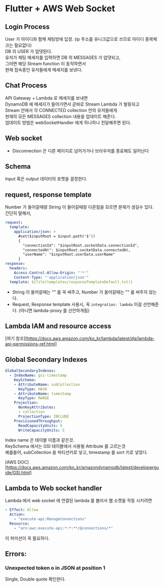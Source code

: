 # Flutter + AWS Web Socket

## Login Process
User 가 아이디와 함께 채팅방에 입장. (ip 주소를 유니크값으로 쓰므로 아이디 중복체크는 필요없다) <br>
DB 의 USER 가 업댓된다. <br>
유저가 채팅 메세지를 입력하면 DB 의 MESSAGES 가 업댓되고, <br>
그러면 해당 Stream function 이 동작하면서 <br>
현재 접속중인 유저들에게 메세지를 보낸다. <br>

## Chat Process
API Gateway + Lambda 로 메세지를 보내면 <br>
DynamoDB 에 메세지가 들어가면서 곧바로 Stream Lambda 가 발동되고 <br>
Stream 안에서 각 CONNECTED collection 안의 유저들에게 <br>
현재의 모든 MESSAGES collection 내용을 업데이트 해준다. <br>
업데이트 방법은 webSocketHandler 에게 하나하나 전달해주면 된다. <br>

## Web socket
- Disconnection 은 다른 페이지로 넘어가거나 브라우저를 종료해도 일어난다 <br>

## Schema
Input 혹은 output 데이터의 포멧을 결정한다. <br>
## request, response template 
Number 가 들어갈때랑 String 이 들어갈때랑 다른점을 모르면 문제가 생길수 있다. <br>
간단히 말해서, <br>
```yml
request:
  template:
    application/json: >
      #set($inputRoot = $input.path('$'))
      {
        "connectionId": "$inputRoot.socketData.connectionId",
        "connectedAt": $inputRoot.socketData.connectedAt,
        "userName": "$inputRoot.userData.userName"
      }
response:
  headers:
    Access-Control-Allow-Origin: "'*'"
    Content-Type: "'application/json'"
  template: ${file(templates/responseTemplateDefault.txt)}
```
- String 이 들어갈때는 "" 를 꼭 써주고, Number 가 들어갈때는 "" 를 써주지 않는다. <br>
- Request, Response template 사용시, 꼭 `integration: lambda` 이걸 선언해준다. (아니면 lambda-proxy 를 선언하게됨) <br>


## Lambda IAM and resource access
[여기 참조][https://docs.aws.amazon.com/ko_kr/lambda/latest/dg/lambda-api-permissions-ref.html]

## Global Secondary Indexes
```yaml
GlobalSecondaryIndexes:
  - IndexName: gsi-timestamp
    KeySchema:
    - AttributeName: subCollection 
      KeyType: HASH
    - AttributeName: timestamp 
      KeyType: RANGE
    Projection:
      NonKeyAttributes:
      - collection
      ProjectionType: INCLUDE
    ProvisionedThroughput:
      ReadCapacityUnits: 5
      WriteCapacityUnits: 5
```
Index name 은 테이블 이름과 같은것. <br>
KeySchema 에서는 GSI 테이블에서 사용될 Attribute 를 고르는것 <br>
예를들어, subCollection 을 파티션키로 넣고, timestamp 를 sort 키로 넣었다. <br>

[AWS DOC][https://docs.aws.amazon.com/ko_kr/amazondynamodb/latest/developerguide/GSI.html]

## Lambda to Web socket handler
Lambda 에서 web socket 에 연결된 lambda 를 불러서 웹 소켓을 작동 시키려면 <br>
```yml
- Effect: Allow
  Action:
    - "execute-api:ManageConnections"
  Resource:
    - "arn:aws:execute-api:*:*:**/@connections/*"
```
이 퍼미션이 꼭 필요하다.

## Errors:

### Unexpected token o in JSON at position 1
Single, Double quote 확인한다. <br>